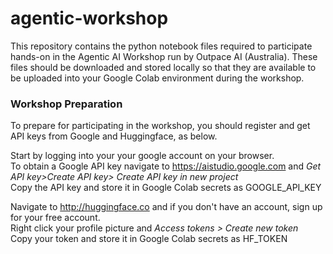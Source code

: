 # agentic-workshop
This repository contains the python notebook files required to participate hands-on in the Agentic AI Workshop run by Outpace AI (Australia). These files should be downloaded and stored locally so that they are available to be uploaded into your Google Colab environment during the workshop.  

### Workshop Preparation  
To prepare for participating in the workshop, you should register and get API keys from Google and Huggingface, as below.
  
Start by logging into your your google account on your browser.  
To obtain a Google API key navigate to https://aistudio.google.com and _Get API key>Create API key> Create API key in new project_  
Copy the API key and store it in Google Colab secrets as GOOGLE_API_KEY  
  
Navigate to http://huggingface.co and if you don't have an account, sign up for your free account.  
Right click your profile picture and _Access tokens > Create new token_  
Copy your token and store it in Google Colab secrets as HF_TOKEN

